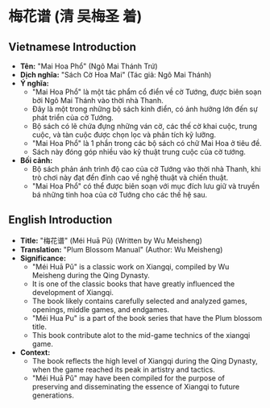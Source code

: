 # 梅花谱 (清 吴梅圣 着)

## Vietnamese Introduction

* **Tên:** "Mai Hoa Phổ" (Ngô Mai Thánh Trứ)
* **Dịch nghĩa:** "Sách Cờ Hoa Mai" (Tác giả: Ngô Mai Thánh)
* **Ý nghĩa:**
    * "Mai Hoa Phổ" là một tác phẩm cổ điển về cờ Tướng, được biên soạn bởi Ngô Mai Thánh vào thời nhà Thanh.
    * Đây là một trong những bộ sách kinh điển, có ảnh hưởng lớn đến sự phát triển của cờ Tướng.
    * Bộ sách có lẽ chứa đựng những ván cờ, các thế cờ khai cuộc, trung cuộc, và tàn cuộc được chọn lọc và phân tích kỹ lưỡng.
    * "Mai Hoa Phổ" là 1 phần trong các bộ sách có chữ Mai Hoa ở tiêu đề.
    * Sách này đóng góp nhiều vào kỹ thuật trung cuộc của cờ tướng.
* **Bối cảnh:**
    * Bộ sách phản ánh trình độ cao của cờ Tướng vào thời nhà Thanh, khi trò chơi này đạt đến đỉnh cao về nghệ thuật và chiến thuật.
    * "Mai Hoa Phổ" có thể được biên soạn với mục đích lưu giữ và truyền bá những tinh hoa của cờ Tướng cho các thế hệ sau.

## English Introduction

* **Title:** "梅花谱" (Méi Huā Pǔ) (Written by Wu Meisheng)
* **Translation:** "Plum Blossom Manual" (Author: Wu Meisheng)
* **Significance:**
    * "Méi Huā Pǔ" is a classic work on Xiangqi, compiled by Wu Meisheng during the Qing Dynasty.
    * It is one of the classic books that have greatly influenced the development of Xiangqi.
    * The book likely contains carefully selected and analyzed games, openings, middle games, and endgames.
    * "Méi Hua Pu" is a part of the book series that have the Plum blossom title.
    * This book contribute alot to the mid-game technics of the xiangqi game.
* **Context:**
    * The book reflects the high level of Xiangqi during the Qing Dynasty, when the game reached its peak in artistry and tactics.
    * "Méi Huā Pǔ" may have been compiled for the purpose of preserving and disseminating the essence of Xiangqi to future generations.
